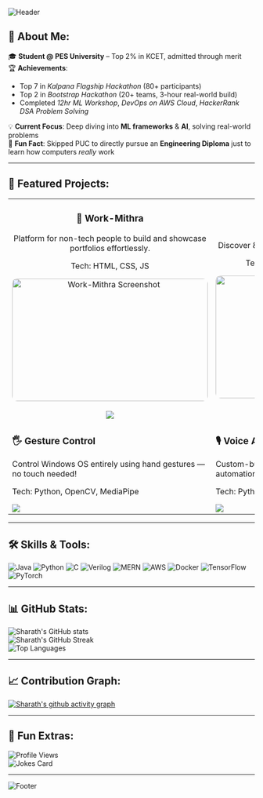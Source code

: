 <!-- Banner -->
![Header](https://capsule-render.vercel.app/api?type=waving&color=0:3a0ca3,100:ff006e&height=250&section=header&text=Sharath%20Gowda%20GR&fontSize=50&fontColor=ffffff&animation=fadeIn&fontAlignY=38&desc=AI%20Enthusiast%20%7C%20DevOps%20Specialist%20%7C%20Full%20Stack%20Developer&descAlignY=55&descAlign=50)

## 💫 About Me:
🎓 **Student @ PES University** – Top 2% in KCET, admitted through merit  
🏆 **Achievements**:
- Top 7 in *Kalpana Flagship Hackathon* (80+ participants)  
- Top 2 in *Bootstrap Hackathon* (20+ teams, 3-hour real-world build)  
- Completed *12hr ML Workshop*, *DevOps on AWS Cloud*, *HackerRank DSA Problem Solving*  

💡 **Current Focus**: Deep diving into **ML frameworks** & **AI**, solving real-world problems  
🎯 **Fun Fact**: Skipped PUC to directly pursue an **Engineering Diploma** just to learn how computers *really* work  

---

## 🚀 Featured Projects:
<table>
<tr>
<td width="50%" align="center">
  <h3>💼 Work-Mithra</h3>
  <p>Platform for non-tech people to build and showcase portfolios effortlessly.</p>
  <p>Tech: HTML, CSS, JS</p>
  <img src="https://drive.google.com/uc?export=view&id=1pOY23BVtjwm2e4anggL14U8vX3TxBRQz" 
       alt="Work-Mithra Screenshot" width="400" height="250" style="object-fit: cover; border-radius: 10px;"/>
  <br><br>
  <a href="#">
    <img src="https://img.shields.io/badge/Code-000?style=for-the-badge&logo=github&logoColor=white">
  </a>
</td>

<td width="50%" align="center">
  <h3>🌍 ExploreWorld</h3>
  <p>Discover & travel to tourist places all over the world.</p>
  <p>Tech: MERN Stack, Google Maps API</p>
  <img src="https://drive.google.com/uc?export=view&id=1Xv4yRA6IpP1ehI4s8Mx5YoV1yWrheWbg" 
       alt="ExploreWorld Screenshot" width="400" height="250" style="object-fit: cover; border-radius: 10px;"/>
  <br><br>
  <a href="https://github.com/DiganthGowdaGR/Tourist-Project.git">
    <img src="https://img.shields.io/badge/Code-000?style=for-the-badge&logo=github&logoColor=white">
  </a>
</td>




<tr>
<td width="50%">
<h3>🖐 Gesture Control</h3>
<p>Control Windows OS entirely using hand gestures — no touch needed!</p>
<p>Tech: Python, OpenCV, MediaPipe</p>
<a href="#"><img src="https://img.shields.io/badge/Code-000?style=for-the-badge&logo=github&logoColor=white"></a>
</td>
<td width="50%">
<h3>🎙 Voice Assistant</h3>
<p>Custom-built AI voice assistant for smart controls & automation.</p>
<p>Tech: Python, SpeechRecognition, Pyttsx3</p>
<a href="#"><img src="https://img.shields.io/badge/Code-000?style=for-the-badge&logo=github&logoColor=white"></a>
</td>
</tr>
</table>

---

## 🛠 Skills & Tools:
![Java](https://img.shields.io/badge/Java-ED8B00?style=for-the-badge&logo=java&logoColor=white)
![Python](https://img.shields.io/badge/Python-3776AB?style=for-the-badge&logo=python&logoColor=white)
![C](https://img.shields.io/badge/C-00599C?style=for-the-badge&logo=c&logoColor=white)
![Verilog](https://img.shields.io/badge/Verilog-FF6F00?style=for-the-badge&logoColor=white)
![MERN](https://img.shields.io/badge/MERN-3C873A?style=for-the-badge&logo=mongodb&logoColor=white)
![AWS](https://img.shields.io/badge/AWS-FF9900?style=for-the-badge&logo=amazon-aws&logoColor=white)
![Docker](https://img.shields.io/badge/Docker-2496ED?style=for-the-badge&logo=docker&logoColor=white)
![TensorFlow](https://img.shields.io/badge/TensorFlow-FF6F00?style=for-the-badge&logo=tensorflow&logoColor=white)
![PyTorch](https://img.shields.io/badge/PyTorch-EE4C2C?style=for-the-badge&logo=pytorch&logoColor=white)

---

## 📊 GitHub Stats:
![Sharath's GitHub stats](https://github-readme-stats.vercel.app/api?username=DiganthGowdaGR&show_icons=true&theme=radical&count_private=true)  
![Sharath's GitHub Streak](https://streak-stats.demolab.com/?user=DiganthGowdaGR&theme=radical&hide_border=false)  
![Top Languages](https://github-readme-stats.vercel.app/api/top-langs/?username=DiganthGowdaGR&layout=compact&theme=radical)

---

## 📈 Contribution Graph:
[![Sharath's github activity graph](https://github-readme-activity-graph.vercel.app/graph?username=DiganthGowdaGR&theme=react-dark)](https://github.com/ashutosh00710/github-readme-activity-graph)

---

## 🖤 Fun Extras:
![Profile Views](https://komarev.com/ghpvc/?username=DiganthGowdaGR&label=Profile%20Views&color=ff69b4&style=flat)  
![Jokes Card](https://readme-jokes.vercel.app/api?theme=radical)

---

<!-- Footer -->
![Footer](https://capsule-render.vercel.app/api?type=waving&color=0:ff006e,100:3a0ca3&height=120&section=footer)
